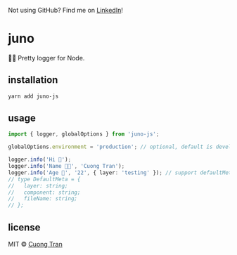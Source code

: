 Not using GitHub? Find me on [LinkedIn](https://www.linkedin.com/in/cuong9/)!
# juno

👩‍🚀 Pretty logger for Node.

## installation

```sh
yarn add juno-js
```

## usage

```typescript
import { logger, globalOptions } from 'juno-js';

globalOptions.environment = 'production'; // optional, default is development

logger.info('Hi 🧕');
logger.info('Name 👨‍💻', 'Cuong Tran');
logger.info('Age 🌳', '22', { layer: 'testing' }); // support defaultMeta (type DefaultMeta)
// type DefaultMeta = {
//   layer: string;
//   component: string;
//   fileName: string;
// };
```

## license

MIT © [Cuong Tran](https://github.com/103cuong)
